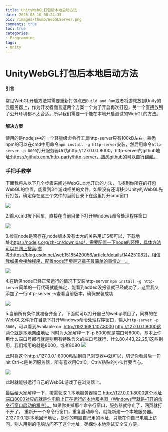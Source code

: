 ```yaml
---
title: UnityWebGL打包后本地启动方法
date: 2025-08-10 08:24:35
pic: /images/thumb/WebGLServer.png
comments: true
toc: true
categories:
- Programming
tags:
- Unity
---
```


# UnityWebGL打包后本地启动方法

#### 引言

常见WebGL开启方法常需要重新打包点击`Build and Run`或者将游戏放到Unity的云服务器上，作为开发者而言这两个方案一个为了开启再次打包，另一个直接放到了公开环境都不太合适。所以我们需要一个能在本地开启测试的WebGL的方法。

#### 解决方案

使用的是nodejs中的一个轻量级命令行工具http-server只有100kB左右。熟悉npm的可以在cmd中用命令`npm install -g http-server`安装，然后用命令`http-server -p 8000`打开服务器Url为http://127.0.0.1:8000。http-server的github地址:https://github.com/http-party/http-server，熟悉github的可以自行翻阅。

### 手把手教学

下面我将从以下几个步骤来阐述WebGL本地开启的方法，
1.找到你所在的打包WebGL的位置，能看到3个游戏相关的文件，如果没有还请移步Unity的WebGL先行打包，确定存在这三个文件的当前目录下在这里打开cmd窗口

<img src="/images/Unity/Programming/WebGLServer/1.png">

2.输入cmd按下回车，直接在当前目录下打开Windows命令处理程序窗口

<img src="/images/Unity/Programming/WebGLServer/2.png">

3.检查node是否存在,node版本没有太大的关系用LTS都可以，下载地址:https://nodejs.org/zh-cn/download/，需要配置一下node的环境，具体方法可以在网上搜索(参考:https://blog.csdn.net/web15185420056/article/details/144251082)，相信我如果会接触程序，配置node环境是这辈子最简单的事情之一。

<img src="/images/Unity/Programming/WebGLServer/3.png">

4.在确保node已经正常运行的情况下安装http-server
`npm install -g http-server`简单的一行代码就能搞定，能看到added没报错就已经成功了，这里我又添加了一行http-server -v查看当前版本，确保安装成功

<img src="/images/Unity/Programming/WebGLServer/4.png">

5.当前所有条件就准备齐全了，下面就可以打开自己的webgl项目了，同样的在WebGL文件所在目录下打开Windows命令处理程序窗口，输入`http-server -p 8000`，可以看到Available on:
http://192.168.1.107:8000
http://127.0.0.1:8000这两个就是本地网络地址
同时为大家解释一下-p 8000就是端口号8000，基本上你用什么端口号都行就是别用有特殊含义的端口号就行，什么80,443,22,25,1这些别用，我们常用的就是8000，或者8080
<img src="/images/Unity/Programming/WebGLServer/5.png">

此时将这个http://127.0.0.1:8000粘贴到自己浏览器中就可以，切记你看最后一句hit Ctrl-c是关闭服务器，所有喜欢用CtrlC，CtrlV粘贴的小伙伴要当心。

<img src="/images/Unity/Programming/WebGLServer/6.png">

此时就能够运行自己的WebGL游戏了在浏览器上。

最后给大家解释一下，按需获取
1.本地服务器端口
http://127.0.0.1:8000这个地址端口8000对应的就是你电脑上正在运行的本地服务器（Windows里就是打开的命令行窗口启动的程序）。
如果你关掉那个命令行窗口，服务器就停止了，网页就打不开了。
重新开一个命令行窗口，重复启动命令，就能新建一个本地服务器。
2.127.0.0.1是本地回环地址，是你的电脑自己用的地址，只能在你自己电脑上访问。别人用别的电脑访问不了这个地址，确保你本地测试安全又方便。